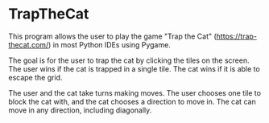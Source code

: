 # TrapTheCat

This program allows the user to play the game "Trap the Cat" (https://trap-thecat.com/) in most Python IDEs using Pygame.

The goal is for the user to trap the cat by clicking the tiles on the screen. The user wins if the cat is trapped in a single tile. The cat wins if it is able to escape the grid.

The user and the cat take turns making moves. The user chooses one tile to block the cat with, and the cat chooses a direction to move in. The cat can move in any direction, including diagonally. 

